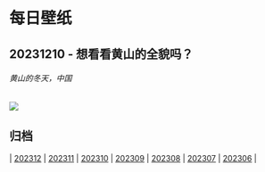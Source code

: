 # 每日壁纸

## 20231210 - 想看看黄山的全貌吗？

###### 黄山的冬天，中国

![](https://www.bing.com/th?id=OHR.MountainDayChina_ZH-CN6894169616_UHD.jpg)

## 归档

| [202312](/202312/README.md)
| [202311](/202311/README.md)
| [202310](/202310/README.md)
| [202309](/202309/README.md)
| [202308](/202308/README.md)
| [202307](/202307/README.md)
| [202306](/202306/README.md)
|